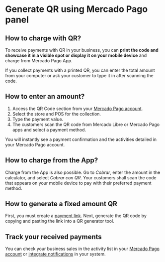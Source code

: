 # Generate QR using Mercado Pago panel

## How to charge with QR?

To receive payments with QR in your business, you can **print the code and showcase it in a visible spot or display it on your mobile device** and charge from Mercado Pago App.

If you collect payments with a printed QR, you can enter the total amount from your computer or ask your customer to type it in after scanning the code.

## How to enter an amount?

1. Access the QR Code section from your [Mercado Pago account](https://www.mercadopago.com.ar/qr-code/amount).
2. Select the store and POS for the collection. 
3. Type the payment value.
4. The customers scan the QR code from Mercado Libre or Mercado Pago apps and select a payment method.

You will instantly see a payment confirmation and the activities detailed in your Mercado Pago account.

## How to charge from the App?

Charge from the App is also possible. Go to *Cobrar*, enter the amount in the calculator, and select *Cobrar con QR*.  Your customers shall scan the code that appears on your mobile device to pay with their preferred payment method.

## How to generate a fixed amount QR

First, you must create a [payment link](https://www.mercadopago.com.ar/tools/create). Next, generate the QR code by copying and pasting the link into a QR generator tool. 

## Track your received payments

You can check your business sales in the activity list in your [Mercado Pago account](https://www.mercadopago[FAKER][URL][DOMAIN]/activities) or [integrate notifications](/developers/en/docs/qr-code/additional-content/your-integrations/notifications/ipn) in your system.
